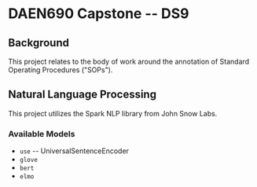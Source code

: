 # DAEN690 Capstone -- DS9

## Background

This project relates to the body of work around the annotation of Standard Operating Procedures ("SOPs").

## Natural Language Processing

This project utilizes the Spark NLP library from John Snow Labs.

### Available Models

- `use` -- UniversalSentenceEncoder
- `glove`
- `bert`
- `elmo`
